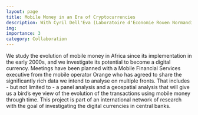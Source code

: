 ```yaml
---
layout: page
title: Mobile Money in an Era of Cryptocurrencies
description: With Cyril Dell'Eva (Laboratoire d'Economie Rouen Normandie- LERN)
img:
importance: 3
category: Collaboration
---
```


We study the evolution of mobile money in
Africa since its implementation in the early 2000s, and we investigate its potential to become a
digital currency. Meetings have been planned with a Mobile Financial Services executive from the
mobile operator Orange who has agreed to share the significantly rich data we intend to analyse on
multiple fronts. That includes - but not limited to - a panel analysis and a geospatial
analysis that will give us a bird’s eye view of the evolution of the transactions using mobile money
through time.
This project is part of an international network of research with the goal of investigating the digital currencies in central banks.
